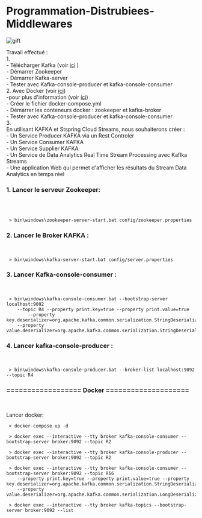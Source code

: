 # Programmation-Distrubiees-Middlewares
![gift](https://github.com/abdlkrim3/Programmation-Distrubiees-Middlewares/assets/78179606/c0734b10-d912-4d60-8848-d0b9ed3e4be7)
<p>
Travail effectué :<br>
1. <br>
- Télécharger Kafka (voir <a href="https://kafka.apache.org/downloads">ici</a> )<br>
- Démarrer Zookeeper<br>
- Démarrer Kafka-server<br>
- Tester avec Kafka-console-producer et kafka-console-consumer<br>
2. Avec Docker (voir <a href=" https://developer.confluent.io/quickstart/kafka-docker">ici</a>)<br>
 -pour plus d'information (voir <a href="https://www.youtube.com/watch?v=9O1Kuk2xXO8" >ici</a>)<br>
 - Créer le fichier docker-compose.yml<br>
 - Démarrer les conteneurs docker : zookeeper et kafka-broker<br>
 - Tester avec Kafka-console-producer et kafka-console-consumer<br>
3.<br> 
En utilisant KAFKA et Stspring Cloud Streams, nous souhaiterons créer :<br>
- Un Service Producer KAFKA via un Rest Controler<br>
- Un Service Consumer KAFKA<br>
- Un Service Supplier KAFKA<br>
- Un Service de Data Analytics Real Time Stream Processing avec Kaflka Streams<br>
- Une application Web qui permet d'afficher les résultats du Stream Data Analytics en temps réel<br>
</p>
<h3>1. Lancer le serveur Zookeeper:</h3><br><br>

	 > bin\windows\zookeeper-server-start.bat config/zookeeper.properties
<h3>2. Lancer le Broker KAFKA :</h3><br>

     > bin\windows\kafka-server-start.bat config/server.properties
<h3>3. Lancer Kafka-console-consumer :</h3><br>

     > bin\windows\kafka-console-consumer.bat --bootstrap-server localhost:9092
        --topic R4 --property print.key=true --property print.value=true
            --property key.deserializer=org.apache.kafka.common.serialization.StringDeserializer 
        --property value.deserializer=org.apache.kafka.common.serialization.StringDeserializer
<h3>4. Lancer kafka-console-producer :</h3><br>

     > bin\windows\kafka-console-producer.bat --broker-list localhost:9092 --topic R4
<h3>==================  Docker ====================</h3><br>

Lancer docker:

	 > docker-compose up -d

     > docker exec --interactive --tty broker kafka-console-consumer --bootstrap-server broker:9092 --topic R2

     > docker exec --interactive --tty broker kafka-console-producer --bootstrap-server broker:9092 --topic R2

     > docker exec --interactive --tty broker kafka-console-consumer --bootstrap-server broker:9092 --topic R66 
        --property print.key=true --property print.value=true --property key.deserializer=org.apache.kafka.common.serialization.StringDeserializer 
        --property value.deserializer=org.apache.kafka.common.serialization.LongDeserializer

     > docker exec --interactive --tty broker kafka-topics --bootstrap-server broker:9092 --list

